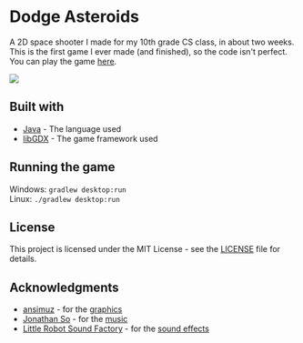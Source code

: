 # Dodge Asteroids
A 2D space shooter I made for my 10th grade CS class, in about two weeks. This is the first game I ever made (and finished), so the code isn't perfect. You can play the game [here](https://luca1152.itch.io/dodge-asteroids).

<img src="/core/assets/textures/dodge-asteroids.gif?raw=true">

## Built with
- [Java](https://www.java.com/en/download/) - The language used
- [libGDX](https://libgdx.badlogicgames.com/) - The game framework used

## Running the game
Windows: `gradlew desktop:run`  
Linux: `./gradlew desktop:run`

## License
This project is licensed under the MIT License - see the [LICENSE](https://github.com/Luca1152/dodge-asteroids/blob/master/LICENSE) file for details.

## Acknowledgments
- [ansimuz](https://ansimuz.itch.io/) - for the [graphics](https://ansimuz.itch.io/spaceship-shooter-environment)
- [Jonathan So](https://jonathan-so.itch.io/) - for the [music](https://jonathan-so.itch.io/creatorpack)
- [Little Robot Sound Factory](https://opengameart.org/users/little-robot-sound-factory) - for the [sound effects](https://opengameart.org/content/8-bit-sound-effects-library)
